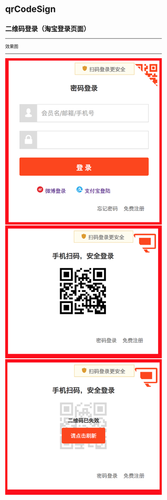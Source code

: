 # qrCodeSign
  
## 二维码登录（淘宝登录页面）
  
---
效果图
***
![GitHub Logo](https://github.com/xyl66/qrCodeSign/raw/master/login-1.png)
![GitHub Logo](https://github.com/xyl66/qrCodeSign/raw/master/login-2.png)
![GitHub Logo](https://github.com/xyl66/qrCodeSign/raw/master/login-3.png)
  